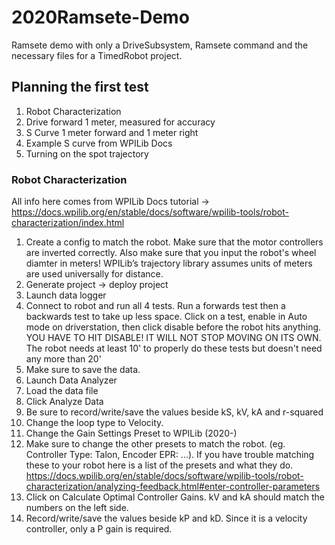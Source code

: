 # 2020Ramsete-Demo
 Ramsete demo with only a DriveSubsystem, Ramsete command and the necessary files for a TimedRobot project.
 
 
 ## Planning the first test
 
 1. Robot Characterization
 2. Drive forward 1 meter, measured for accuracy
 3. S Curve 1 meter forward and 1 meter right
 4. Example S curve from WPILib Docs
 5. Turning on the spot trajectory
 
### Robot Characterization
All info here comes from WPILib Docs tutorial -> https://docs.wpilib.org/en/stable/docs/software/wpilib-tools/robot-characterization/index.html
1. Create a config to match the robot. Make sure that the motor controllers are inverted correctly. Also make sure that you input the robot's wheel diamter in meters! WPILib’s trajectory library assumes units of meters are used universally for distance.
2. Generate project -> deploy project
3. Launch data logger
4. Connect to robot and run all 4 tests. Run a forwards test then a backwards test to take up less space. Click on a test, enable in Auto mode on driverstation, then click disable before the robot hits anything. YOU HAVE TO HIT DISABLE! IT WILL NOT STOP MOVING ON ITS OWN. The robot needs at least 10' to properly do these tests but doesn't need any more than 20'
5. Make sure to save the data. 
6. Launch Data Analyzer
7. Load the data file
8. Click Analyze Data
9. Be sure to record/write/save the values beside kS, kV, kA and r-squared
10. Change the loop type to Velocity. 
11. Change the Gain Settings Preset to WPILib (2020-)
12. Make sure to change the other presets to match the robot. (eg. Controller Type: Talon, Encoder EPR: ...). If you have trouble matching these to your robot here is a list of the presets and what they do. https://docs.wpilib.org/en/stable/docs/software/wpilib-tools/robot-characterization/analyzing-feedback.html#enter-controller-parameters
13. Click on Calculate Optimal Controller Gains. kV and kA should match the numbers on the left side.
14. Record/write/save the values beside kP and kD. Since it is a velocity controller, only a P gain is required.
